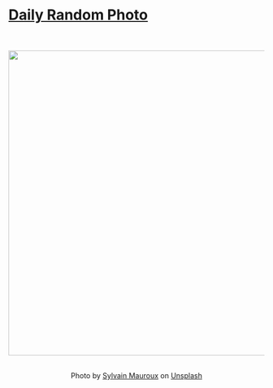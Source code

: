 # [Daily Random Photo](https://www.dailyrandomphoto.com/)

<div align="center">
  <br>
  <br>
  <a href="https://www.dailyrandomphoto.com/p/2020/2020-08-05/"><img src="https://images.unsplash.com/photo-1594671551002-83d49b4c70ed?ixlib=rb-1.2.1&q=80&fm=jpg&crop=entropy&cs=tinysrgb&w=1080&fit=max&ixid=eyJhcHBfaWQiOjc3NTA4fQ" width="600px"></a>
  <br>
  <br>
  <p class="has-text-grey">Photo by <a href="https://unsplash.com/@alpifree?utm_source=Daily%20Random%20Photo&amp;utm_medium=referral" target="_blank" rel="noopener noreferrer">Sylvain Mauroux</a> on <a href="https://unsplash.com/photos/8DObAiJVkrc?utm_source=Daily%20Random%20Photo&amp;utm_medium=referral" target="_blank" rel="noopener noreferrer">Unsplash</a></p>
</div>
